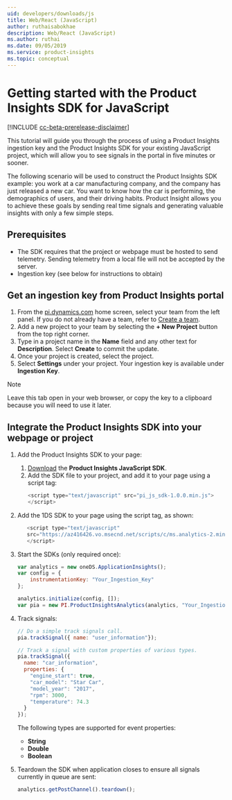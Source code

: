 ```yaml
---
uid: developers/downloads/js
title: Web/React (JavaScript)
author: ruthaisabokhae
description: Web/React (JavaScript)
ms.author: ruthai
ms.date: 09/05/2019
ms.service: product-insights
ms.topic: conceptual
---
```


# Getting started with the Product Insights SDK for JavaScript
[!INCLUDE [cc-beta-prerelease-disclaimer]( includes/cc-beta-prerelease-disclaimer.md)]

This tutorial will guide you through the process of using a Product Insights ingestion key and the Product Insights SDK for your existing JavaScript project, which will allow you to see signals in the portal in five minutes or sooner.

The following scenario will be used to construct the Product Insights SDK example: you work at a car manufacturing company, and the company has just released a new car. You want to know how the car is performing, the demographics of users, and their driving habits. Product Insight allows you to achieve these goals by sending real time signals and generating valuable insights with only a few simple steps.


## Prerequisites
* The SDK requires that the project or webpage must be hosted to send telemetry. Sending telemetry from a local file will not be accepted by the server.
* Ingestion key (see below for instructions to obtain)

## Get an ingestion key from Product Insights portal
1. From the [pi.dynamics.com](http://pi.dynamics.com) home screen, select your team from the left panel. If you do not already have a team, refer to [Create a team](xref:developers/quick-starts/create-a-team).
2. Add a new project to your team by selecting the **+ New Project** button from the top right corner.
3. Type in a project name in the **Name** field and any other text for **Description**. Select **Create** to commit the update.
4. Once your project is created, select the project.
5. Select **Settings** under your project. Your ingestion key is available under **Ingestion Key**.

> [!NOTE]
> Leave this tab open in your web browser, or copy the key to a clipboard because you will need to use it later.

## Integrate the Product Insights SDK into your webpage or project
1. Add the Product Insights SDK to your page:
    1. [Download](https://download.pi.dynamics.com/sdk/ProductInsightsSenders/pi_js_sdk.zip) the **Product Insights JavaScript SDK**.
    2. Add the SDK file to your project, and add it to your page using a script tag:
        ```javascript
        <script type="text/javascript" src="pi_js_sdk-1.0.0.min.js">
        </script>
        ```

2. Add the 1DS SDK to your page using the script tag, as shown:
    ```javascript
       <script type="text/javascript"
       src="https://az416426.vo.msecnd.net/scripts/c/ms.analytics-2.min.js">
       </script>
    ```

3. Start the SDKs (only required once):
    ```javascript
    var analytics = new oneDS.ApplicationInsights();
    var config = {
        instrumentationKey: "Your_Ingestion_Key"
    };

    analytics.initialize(config, []);
    var pia = new PI.ProductInsightsAnalytics(analytics, "Your_Ingestion_Key");
    ```

4. Track signals:
    ```javascript
    // Do a simple track signals call.
    pia.trackSignal({ name: "user_information"});

    // Track a signal with custom properties of various types.
    pia.trackSignal({
      name: "car_information",
      properties: {
        "engine_start": true,
        "car_model": "Star Car",
        "model_year": "2017",
        "rpm": 3000,
        "temperature": 74.3
      }
    });
    ```
    The following types are supported for event properties:
    - **String**
    - **Double**
    - **Boolean**

5. Teardown the SDK when application closes to ensure all signals currently in queue are sent:
    ```javascript
    analytics.getPostChannel().teardown();
    ```
